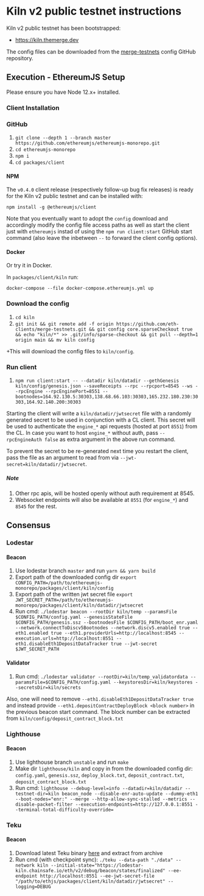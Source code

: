 # Kiln v2 public testnet instructions

Kiln v2 public testnet has been bootstrapped:

- https://kiln.themerge.dev

The config files can be downloaded from the [merge-testnets](https://github.com/eth-clients/merge-testnets/tree/main/kiln) config GitHub repository.


## Execution - EthereumJS Setup

Please ensure you have Node 12.x+ installed.

### Client Installation

### GitHub

1. `git clone --depth 1 --branch master https://github.com/ethereumjs/ethereumjs-monorepo.git`
1. `cd ethereumjs-monorepo`
1. `npm i`
1. `cd packages/client`

#### NPM

The `v0.4.0` client release (respectively follow-up bug fix releases) is ready for the Kiln v2 public testnet and can be installed with:

```shell
npm install -g @ethereumjs/client
```

Note that you eventually want to adopt the `config` download and accordingly modify the config file access paths as well as start the client just with `ethereumjs` instad of using the `npm run client:start` GitHub start command (also leave the inbetween `--` to forward the client config options).

#### Docker

Or try it in Docker.

In `packages/client/kiln` run:

`docker-compose --file docker-compose.ethereumjs.yml up`

### Download the config

1. `cd kiln`
2. `git init && git remote add -f origin https://github.com/eth-clients/merge-testnets.git && git config core.sparseCheckout true && echo "kiln/*" >> .git/info/sparse-checkout && git pull --depth=1 origin main && mv kiln config`

+This will download the config files to `kiln/config`.

### Run client

1. `npm run client:start -- --datadir kiln/datadir --gethGenesis kiln/config/genesis.json --saveReceipts --rpc --rpcport=8545 --ws --rpcEngine --rpcEnginePort=8551 --bootnodes=164.92.130.5:30303,138.68.66.103:30303,165.232.180.230:30303,164.92.140.200:30303`

Starting the client will write a `kiln/datadir/jwtsecret` file with a randomly generated secret to be used in conjunction with a CL client. This secret will be used to authenticate the `engine_*` api requests (hosted at port `8551`) from the CL. In case you want to host `engine_*` without auth, pass `--rpcEngineAuth false` as extra argument in the above run command.

To prevent the secret to be re-generated next time you restart the client, pass the file as an argument to read from via `--jwt-secret=kiln/datadir/jwtsecret`.

##### Note

1. Other rpc apis, will be hosted openly without auth requirement at 8545.
2. Websocket endpoints will also be available at `8551` (for `engine_*`) and `8545` for the rest.

## Consensus

### Lodestar

#### Beacon

1. Use lodestar branch `master` and run `yarn && yarn build`
2. Export path of the downloaded config dir `export CONFIG_PATH=/path/to/ethereumjs-monorepo/packages/client/kiln/config`
3. Export path of the written jwt secret file `export JWT_SECRET_PATH=/path/to/ethereumjs-monorepo/packages/client/kiln/datadir/jwtsecret`
4. Run cmd: `./lodestar beacon --rootDir kiln/temp --paramsFile $CONFIG_PATH/config.yaml --genesisStateFile $CONFIG_PATH/genesis.ssz --bootnodesFile $CONFIG_PATH/boot_enr.yaml --network.connectToDiscv5Bootnodes --network.discv5.enabled true --eth1.enabled true --eth1.providerUrls=http://localhost:8545 --execution.urls=http://localhost:8551 --eth1.disableEth1DepositDataTracker true --jwt-secret $JWT_SECRET_PATH`

#### Validator

1. Run cmd: `./lodestar validator --rootDir=kiln/temp_validatordata --paramsFile=$CONFIG_PATH/config.yaml --keystoresDir=kiln/keystores --secretsDir=kiln/secrets`

Also, one will need to remove `--eth1.disableEth1DepositDataTracker true` and instead provide `--eth1.depositContractDeployBlock <block number>` in the previous beacon start command. The block number can be extracted from `kiln/config/deposit_contract_block.txt`

### Lighthouse

#### Beacon

1. Use lighthouse branch `unstable` and run `make`
1. Make dir `lighthouse/kiln` and copy in from the downloaded config dir: `config.yaml`, `genesis.ssz`, `deploy_block.txt`, `deposit_contract.txt`, `deposit_contract_block.txt`
1. Run cmd: `lighthouse --debug-level=info --datadir=kiln/datadir --testnet-dir=kiln beacon_node --disable-enr-auto-update --dummy-eth1 --boot-nodes="enr:" --merge --http-allow-sync-stalled --metrics --disable-packet-filter --execution-endpoints=http://127.0.0.1:8551 --terminal-total-difficulty-override=`

### Teku

#### Beacon
1. Download latest Teku binary [here](https://github.com/ConsenSys/teku/releases) and extract from archive
2. Run cmd (with checkpoint sync): `./teku --data-path "./data" --network kiln --initial-state="https://lodestar-kiln.chainsafe.io/eth/v2/debug/beacon/states/finalized" --ee-endpoint http://localhost:8551 --ee-jwt-secret-file "/path/to/ethjs/packages/client/kiln/datadir/jwtsecret" --logging=DEBUG`

